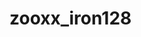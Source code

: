 # zooxx_iron128
<!DOCTYPE html>
<html lang="ko">
  <head>
    <title>Jung WooCheol(정우철)
    <meta charset="utf-8">
  </head>
  <header>
      <h1></h1>
  </header>
  <body>
    <h1>JGJGJGH</h1>
    <p>fghhgfhfhfh</p>
  </body>
</html>

